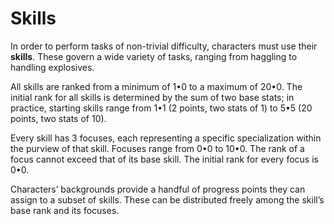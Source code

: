 # Skills

In order to perform tasks of non-trivial difficulty, characters must use their **skills**. These govern a wide variety of tasks, ranging from haggling to handling explosives.

All skills are ranked from a minimum of 1•0 to a maximum of 20•0. The initial rank for all skills is determined by the sum of two base stats; in practice, starting skills range from 1•1 (2 points, two stats of 1) to 5•5 (20 points, two stats of 10).

Every skill has 3 focuses, each representing a specific specialization within the purview of that skill. Focuses range from 0•0 to 10•0. The rank of a focus cannot exceed that of its base skill. The initial rank for every focus is 0•0.

Characters’ backgrounds provide a handful of progress points they can assign to a subset of skills. These can be distributed freely among the skill’s base rank and its focuses.
